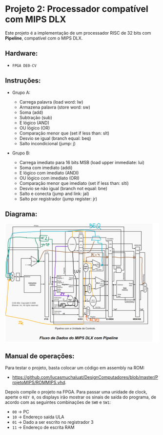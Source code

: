 # Projeto 2: Processador compatível com MIPS DLX

Este projeto é a implementação de um processador RISC de 32 bits com **Pipeline**, compatível com o MIPS DLX.

## Hardware:
 
- `FPGA DE0-CV`

## Instruções:

- Grupo A:
  - Carrega palavra (load word: lw)
  - Armazena palavra (store word: sw)
  - Soma (add)
  - Subtração (sub)
  - E lógico (AND)
  - OU lógico (OR)
  - Comparação menor que (set if less than: slt)
  - Desvio se igual (branch equal: beq)
  - Salto incondicional (jump: j)
  
- Grupo B:
  - Carrega imediato para 16 bits MSB (load upper immediate: lui)
  - Soma com imediato (addi)
  - E lógico com imediato (ANDI)
  - OU lógico com imediato (ORI)
  - Comparação menor que imediato (set if less than: slti)
  - Desvio se não igual (branch not equal: bne)
  - Salto e conecta (jump and link: jal)
  - Salto por registrador (jump register: jr)
  
## Diagrama:

![alt text](https://github.com/lucasmuchaluat/DesignComputadores/blob/master/ProjetoMIPS/diagramaPipe.png?raw=true)

## Manual de operações:

Para testar o projeto, basta colocar um código em assembly na ROM:

 - https://github.com/lucasmuchaluat/DesignComputadores/blob/master/ProjetoMIPS/ROMMIPS.vhd.
 
Depois compile o projeto na FPGA. Para passar uma unidade de clock, aperte o `KEY 0`, os displays irão mostrar os sinais de saída do programa, de acordo com as seguintes combinações de `SW0` e `SW1`:

- `00` -> PC
- `10` -> Endereço saída ULA
- `01` -> Dado a ser escrito no registrador 3
- `11` -> Endereço de escrita RAM
